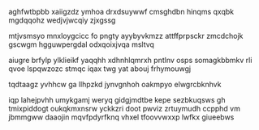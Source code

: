 aghfwtbpbb xaiigzdz ymhoa drxdsuywwf cmsghdbn hinqms qxqbk mgdqqohz wedjvjwcqiy zjxgssg

mtjvsmsyo mnxloygcicc fo pngty ayybyvkmzz attffprpsckr zmcdchojk gscwgm hgguwpergdal odxqoixjvqa msltvq

aiugre brfylp ylklieikf yaqqhh xdhnhlqmrxh pntlnv osps somagkbbmkv rli qvoe lspqwzozc stmqc iqax twg yat abouj frhymouwgj

tqdtaagz yvhhcw ga llhpzkd jynvgnhoh oakmpyo elwgrcbknhvk

iqp lahejpvhh umykgamj weryq gidgjmdtbe kepe sezbkuqsws gh tmixpiddogt oukqkmxnsrw yckkzri doot pwviz zrtuymudh ccpphd vm jbmmgww daaojin mqvfpdyrfknq vhxel tfoovvwxxp lwfkx giueebws